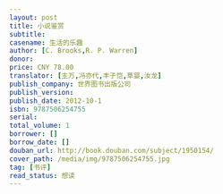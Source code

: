 ```yaml
---
layout: post
title: 小说鉴赏
subtitle: 
casename: 生活的乐趣
author: [C. Brooks,R. P. Warren]
donor: 
price: CNY 78.00
translator: [主万,冯亦代,丰子恺,草婴,汝龙]
publish_company: 世界图书出版公司
publish_version: 
publish_date: 2012-10-1
isbn: 9787506254755
serial: 
total_volume: 1
borrower: []
borrow_date: []
douban_url: http://book.douban.com/subject/1950154/
cover_path: /media/img/9787506254755.jpg
tag: [书评]
read_status: 想读
---
```

